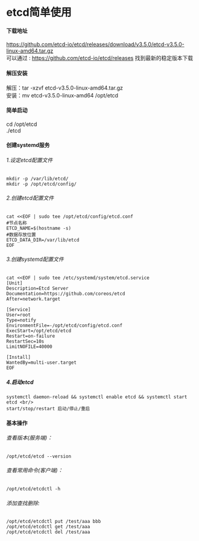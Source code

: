 # etcd简单使用
#### 下载地址
  https://github.com/etcd-io/etcd/releases/download/v3.5.0/etcd-v3.5.0-linux-amd64.tar.gz <br/>
  可以通过 : https://github.com/etcd-io/etcd/releases  找到最新的稳定版本下载
  
#### 解压安装
  解压：tar -xzvf etcd-v3.5.0-linux-amd64.tar.gz <br/>
  安装：mv etcd-v3.5.0-linux-amd64 /opt/etcd

#### 简单启动
  cd /opt/etcd <br/>
  ./etcd

#### 创建systemd服务
  ###### 1.设定etcd配置文件
    mkdir -p /var/lib/etcd/  
    mkdir -p /opt/etcd/config/
  ###### 2.创建etcd配置文件
    cat <<EOF | sudo tee /opt/etcd/config/etcd.conf
    #节点名称
    ETCD_NAME=$(hostname -s)
    #数据存放位置
    ETCD_DATA_DIR=/var/lib/etcd
    EOF
  ###### 3.创建systemd配置文件
    cat <<EOF | sudo tee /etc/systemd/system/etcd.service
    [Unit]
    Description=Etcd Server
    Documentation=https://github.com/coreos/etcd
    After=network.target

    [Service]
    User=root
    Type=notify
    EnvironmentFile=-/opt/etcd/config/etcd.conf
    ExecStart=/opt/etcd/etcd
    Restart=on-failure
    RestartSec=10s
    LimitNOFILE=40000

    [Install]
    WantedBy=multi-user.target
    EOF
    
  ##### 4.启动etcd
    systemctl daemon-reload && systemctl enable etcd && systemctl start etcd <br/>
    start/stop/restart 启动/停止/重启
    
#### 基本操作
  ###### 查看版本(服务端)：
    /opt/etcd/etcd --version
  
  ###### 查看常用命令(客户端)：
    /opt/etcd/etcdctl -h
  ###### 添加查找删除:
    /opt/etcd/etcdctl put /test/aaa bbb 
    /opt/etcd/etcdctl get /test/aaa
    /opt/etcd/etcdctl del /test/aaa
    
